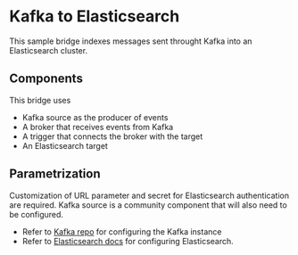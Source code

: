 # Kafka to Elasticsearch

This sample bridge indexes messages sent throught Kafka into an Elasticsearch cluster.

## Components

This bridge uses

- Kafka source as the producer of events
- A broker that receives events from Kafka
- A trigger that connects the broker with the target
- An Elasticsearch target

## Parametrization

Customization of URL parameter and secret for Elasticsearch authentication are required. Kafka source is a community component that  will also need to be configured.

- Refer to [Kafka repo](https://github.com/knative/eventing-contrib/tree/master/kafka/source) for configuring the Kafka instance
- Refer to [Elasticsearch docs](../../docs/targets/elasticsearch.md) for configuring Elasticsearch.
